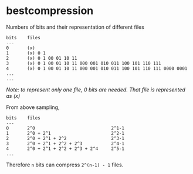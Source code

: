 # bestcompression

Numbers of bits and their representation of different files

```
bits    files
---
0       (x)
1       (x) 0 1
2       (x) 0 1 00 01 10 11
3       (x) 0 1 00 01 10 11 000 001 010 011 100 101 110 111
4       (x) 0 1 00 01 10 11 000 001 010 011 100 101 110 111 0000 0001 ...
...
```

_Note: to represent only one file, 0 bits are needed. That file is represented as (x)_

From above sampling,

```
bits    files
---
0       2^0                             2^1-1
1       2^0 + 2^1                       2^2-1
2       2^0 + 2^1 + 2^2                 2^3-1
3       2^0 + 2^1 + 2^2 + 2^3           2^4-1
4       2^0 + 2^1 + 2^2 + 2^3 + 2^4     2^5-1
...
```

Therefore `n` bits can compress `2^(n-1) - 1` files.
